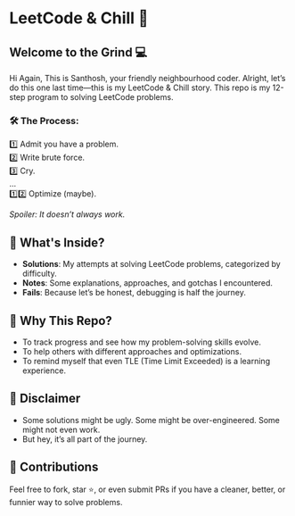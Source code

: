 # LeetCode & Chill 🍿

## Welcome to the Grind 💻

Hi Again, This is Santhosh, your friendly neighbourhood coder. Alright, let’s do this one last time—this is my LeetCode & Chill story.
This repo is my 12-step program to solving LeetCode problems.

### 🛠 The Process:
1️⃣ Admit you have a problem.  
2️⃣ Write brute force.  
3️⃣ Cry.  
...  
1️⃣2️⃣ Optimize (maybe).  

_Spoiler: It doesn’t always work._

## 📂 What's Inside?
- **Solutions**: My attempts at solving LeetCode problems, categorized by difficulty.
- **Notes**: Some explanations, approaches, and gotchas I encountered.
- **Fails**: Because let’s be honest, debugging is half the journey.

## 🚀 Why This Repo?
- To track progress and see how my problem-solving skills evolve.
- To help others with different approaches and optimizations.
- To remind myself that even TLE (Time Limit Exceeded) is a learning experience.

## 📜 Disclaimer
- Some solutions might be ugly. Some might be over-engineered. Some might not even work.
- But hey, it’s all part of the journey.

## 🤝 Contributions
Feel free to fork, star ⭐, or even submit PRs if you have a cleaner, better, or funnier way to solve problems.

